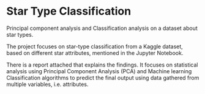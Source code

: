 # Star Type Classification
Principal component analysis and Classification analysis on a dataset about star types.

The project focuses on star-type classification from a Kaggle dataset, based on different star attributes, mentioned in the Jupyter Notebook.

There is a report attached that explains the findings. It focuses on statistical analysis using Principal Component Analysis (PCA) and Machine learning Classification algorithms to predict the final output using data gathered from multiple variables, i.e. attributes. 
